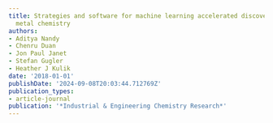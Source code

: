 ```yaml
---
title: Strategies and software for machine learning accelerated discovery in transition
  metal chemistry
authors:
- Aditya Nandy
- Chenru Duan
- Jon Paul Janet
- Stefan Gugler
- Heather J Kulik
date: '2018-01-01'
publishDate: '2024-09-08T20:03:44.712769Z'
publication_types:
- article-journal
publication: '*Industrial & Engineering Chemistry Research*'
---
```

